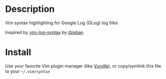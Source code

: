 # Description

Vim syntax highlighting for Google Log (GLog) log files

Inspired by [vim-log-syntax](https://github.com/dzeban/vim-log-syntax) by
[dzeban](https://github.com/dzeban)


# Install

Use your favorite Vim plugin manager (like [Vundle](https://github.com/VundleVim/Vundle.vim)), or copy/symlink this file to
your `~/.vim/syntax`
